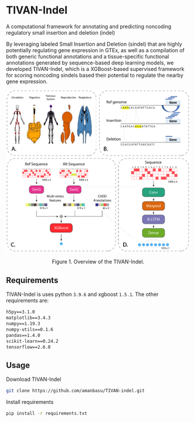 # TIVAN-Indel
A computational framework for annotating and predicting noncoding regulatory small insertion and deletion (indel)

By leveraging labeled Small Insertion and Deletion (sindel) that are highly potentially regulating gene expression in GTEx, as well as a compilation of both generic functional annotations and a tissue-specific functional annotations generated by sequence-based deep learning models, we developed TIVAN-Indel, which is a XGBoost-based supervised framework for scoring noncoding sindels based their potential to regulate the nearby gene expression. 

<p align="center"><img src="res/overview.png"/></p>
<p align="center">Figure 1. Overview of the TIVAN-Indel.</p>

## Requirements

TIVAN-Indel is uses python `3.9.6` and xgboost `1.5.1`. The other requirements are:

```
h5py==3.1.0
matplotlib==3.4.3
numpy==1.19.3
numpy-utils==0.1.6
pandas==1.4.0
scikit-learn==0.24.2
tensorflow==2.6.0
```

## Usage

Download TIVAN-Indel

```bash
git clone https://github.com/amanbasu/TIVAN-indel.git
```

Install requirements

```bash
pip install -r requirements.txt
```

<!--
You can learn more about the script arguments using the `-h` command for individual files

```
$ python train_base.py -h
usage: train_base.py [-h] [--type {pe,pp}] [--epochs EPOCHS] [--lr LR]
                     [--dropout DROPOUT] [--test TEST]

Arguments for training.

optional arguments:
  -h, --help         show this help message and exit
  --type {pe,pp}     interaction type
  --epochs EPOCHS    maximum training epochs
  --lr LR            learning rate
  --dropout DROPOUT  dropout
  --test TEST        test flag to work on sample data
```


### Train base model

To train one DeepPHiC-Base model per tissue. You can contol the promoter-promoter (pp) or promoter-enhancer (pe) interaction type using the `--type` argument. Set `--test False` if you want to train the model for all available tissues.

```bash
python train_base.py --type pp --epochs 1 --test True
```

### Train shared model

Shared models will use all the tissues for training as discribed in the Figure 1. When you train a shared model for one tissue, all the tissues will be used for training except that tissue, so that the training data does not leak into the testing data. All the shared models will be stored in the  `models/shared/` folder.

```bash
python train_shared_models.py --type pp --dropout 0.5 --test True
```

### Train fine-tune model

For training DeepPHiC-TL models. The model statistics (i.e. auroc, auprc, accuracy, fpr, and tpr) would be stored inside the `results/stats/` folder.

```bash
python train_finetune.py --type pp --lr 0.0001 --test True --train_full True
```

### Train multi-task model

For training DeepPHiC-ML models.

```bash
python train_multitask.py --type pp --lr 0.001 --test True
```

### Plot ROC curve

Reads the model statistics from the `results/stats/` folder and plots the ROC curves.

```bash
python plot_roc.py --type pp --tissue LV
```

<p align="center"><img src="results/plots/roc_curve_LV_pp.jpg" width="500px"/></p>
<p align="center">Figure 2. ROC curve for LV tissue for promoter-promoter (pp) interaction.</p>
-->
